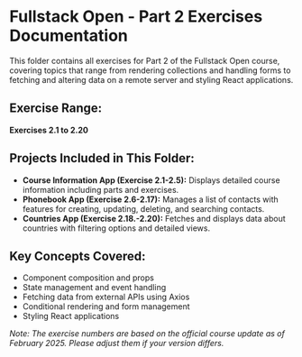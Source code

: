 # Fullstack Open - Part 2 Exercises Documentation

This folder contains all exercises for Part 2 of the Fullstack Open course, covering topics that range from rendering collections and handling forms to fetching and altering data on a remote server and styling React applications.

## Exercise Range:
**Exercises 2.1 to 2.20**

## Projects Included in This Folder:
- **Course Information App (Exercise 2.1-2.5):** Displays detailed course information including parts and exercises.
- **Phonebook App (Exercise 2.6-2.17):** Manages a list of contacts with features for creating, updating, deleting, and searching contacts.
- **Countries App (Exercise 2.18.-2.20):** Fetches and displays data about countries with filtering options and detailed views.

## Key Concepts Covered:
- Component composition and props
- State management and event handling
- Fetching data from external APIs using Axios
- Conditional rendering and form management
- Styling React applications

*Note: The exercise numbers are based on the official course update as of February 2025. Please adjust them if your version differs.*
